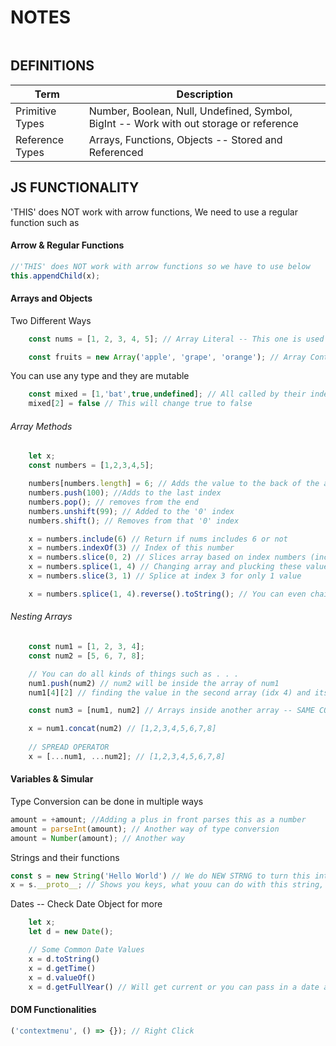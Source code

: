 # NOTES 
```js

```
## DEFINITIONS
| Term      | Description |
| ----------- | ----------- |
| Primitive Types | Number, Boolean, Null, Undefined, Symbol, BigInt -- Work with out storage or reference |
| Reference Types   | Arrays, Functions, Objects -- Stored and Referenced |

## JS FUNCTIONALITY
'THIS' does NOT work with arrow functions, 
We need to use a regular function such as 
#### Arrow & Regular Functions
```js
//'THIS' does NOT work with arrow functions so we have to use below         
this.appendChild(x);
```
#### Arrays and Objects
Two Different Ways 
```js
    const nums = [1, 2, 3, 4, 5]; // Array Literal -- This one is used more

    const fruits = new Array('apple', 'grape', 'orange'); // Array Contruct
```
You can use any type and they are mutable
```js
    const mixed = [1,'bat',true,undefined]; // All called by their index
    mixed[2] = false // This will change true to false
```
###### Array Methods
```js
    let x;
    const numbers = [1,2,3,4,5];

    numbers[numbers.length] = 6; // Adds the value to the back of the array or the length of it
    numbers.push(100); //Adds to the last index
    numbers.pop(); // removes from the end
    numbers.unshift(99); // Added to the '0' index
    numbers.shift(); // Removes from that '0' index

    x = numbers.include(6) // Return if nums includes 6 or not
    x = numbers.indexOf(3) // Index of this number
    x = numbers.slice(0, 2) // Slices array based on index numbers (including the index called out)
    x = numbers.splice(1, 4) // Changing array and plucking these values 
    x = numbers.slice(3, 1) // Splice at index 3 for only 1 value

    x = numbers.splice(1, 4).reverse().toString(); // You can even chain functions
```
###### Nesting Arrays
```js
    const num1 = [1, 2, 3, 4];
    const num2 = [5, 6, 7, 8];

    // You can do all kinds of things such as . . .
    num1.push(num2) // num2 will be inside the array of num1
    num1[4][2] // finding the value in the second array (idx 4) and its third value (idx 2)

    const num3 = [num1, num2] // Arrays inside another array -- SAME CONCEPT with indexes

    x = num1.concat(num2) // [1,2,3,4,5,6,7,8]
 
    // SPREAD OPERATOR
    x = [...num1, ...num2]; // [1,2,3,4,5,6,7,8]

```
#### Variables & Simular  
Type Conversion can be done in multiple ways         
```js 
amount = +amount; //Adding a plus in front parses this as a number
amount = parseInt(amount); // Another way of type conversion
amount = Number(amount); // Another way
``` 
Strings and their functions
```js
const s = new String('Hello World') // We do NEW STRNG to turn this into to object to make proto work
x = s.__proto__; // Shows you keys, what youu can do with this string, etc
```
Dates -- Check Date Object for more
```js
    let x;
    let d = new Date();

    // Some Common Date Values
    x = d.toString()
    x = d.getTime()
    x = d.valueOf()
    x = d.getFullYear() // Will get current or you can pass in a date above
```
#### DOM Functionalities
```js
('contextmenu', () => {}); // Right Click
``` 



 